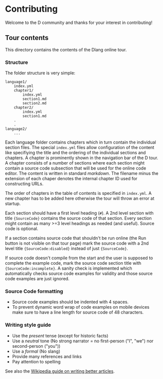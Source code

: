 # Contributing

Welcome to the D community and thanks for your interest in contributing!

## Tour contents

This directory contains the contents of the Dlang online tour.

### Structure

The folder structure is very simple:

	language1/
	    index.yml
		chapter1/
		    index.yml
		    section1.md
		    section2.md
		chapter2/
		    index.yml
		    section1.md
		.
		.
	language2/
		...

Each language folder contains chapters which in turn contain the individual
section files. The special `index.yml` files allow configuration of the content
like specifiying the title and the ordering of the individual sections and chapters.
A chapter is prominently shown in the navigation bar of the D tour.
A chapter consists of a number of sections where each section might
contain a source code subsection that will be used for the online code
editor. The content is written in standard *markdown*. The filename minus
the extension of each chaper denotes the internal chapter ID used
for constructing URLs.

The order of chapters in the table of contents is specified in `index.yml`. A new chapter
has to be added here otherwise the tour will throw an error at startup.

Each section should have a first level heading (`#`). A 2nd level section with title `{SourceCode}`
contains the source code of that section. Every section might contain as many
\>=3 level headings as needed (and useful). Source code is optional.

If a section contains source code that shouldn't be run
online (the Run button is not visible on that tour
page) mark the source code with a 2nd level title
`{SourceCode:disabled}` instead of just `{SourceCode}`.

If source code doesn't compile from the start and the user is
supposed to complete the example code, mark the source code
section title with `{SourceCode:incomplete}`. A sanity
check is implemented which automatically checks source code
examples for validity and those source code examples
are just ignored.

### Source Code formatting

* Source code examples should be indented with 4 spaces.
* To prevent dynamic word wrap of code examples on mobile
  devices make sure to have a line length for source code of 48
  characters.

### Writing style guide

* Use the _present_ tense (except for historic facts)
* Use a _neutral_ tone (No strong narrator = no first-person ("I", "we") nor second-person ("you"))
* Use a _formal_ (No slang)
* Provide many references and links
* Pay attention to spelling

See also the [Wikipedia guide on writing better articles](https://en.wikipedia.org/wiki/Wikipedia:Writing_better_articles).
